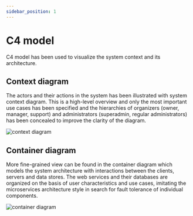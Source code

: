```yaml
---
sidebar_position: 1
---
```


# C4 model

C4 model has been used to visualize the system context and its architecture.

## Context diagram

The actors and their actions in the system has been illustrated with system context diagram. This is a high-level
overview and only the most important use cases has been specified and the hierarchies of organizers (owner, manager,
support) and administrators (superadmin, regular administrators) has been concealed to improve the clarity of the
diagram.

![context diagram](/diagrams/c4_context.drawio.png)

## Container diagram

More fine-grained view can be found in the container diagram which models the system architecture with interactions
between the clients, servers and data stores. The web services and their databases are organized on the basis of user
characteristics and use cases, imitating the microservices architecture style in search for fault tolerance of
individual components.

![container diagram](/diagrams/c4_container.drawio.png)
